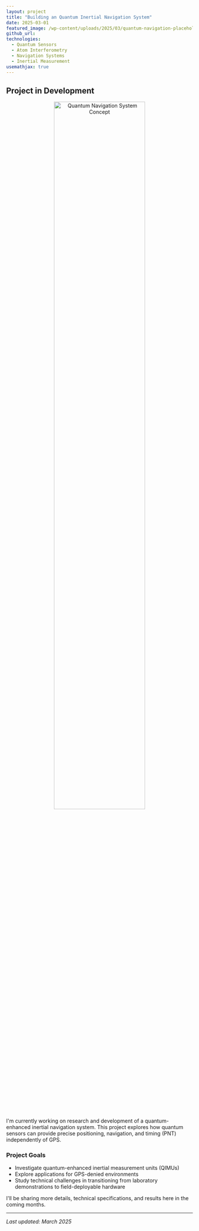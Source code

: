 ```yaml
---
layout: project
title: "Building an Quantum Inertial Navigation System"
date: 2025-03-01
featured_image: /wp-content/uploads/2025/03/quantum-navigation-placeholder.png
github_url: 
technologies:
  - Quantum Sensors
  - Atom Interferometry
  - Navigation Systems
  - Inertial Measurement
usemathjax: true
---
```


## Project in Development

<div style="text-align:center">
<img src="/wp-content/uploads/2025/03/quantum-navigation-concept.png" alt="Quantum Navigation System Concept" style="width: 70%; height: auto;">
</div>

I'm currently working on research and development of a quantum-enhanced inertial navigation system. This project explores how quantum sensors can provide precise positioning, navigation, and timing (PNT) independently of GPS.

### Project Goals

- Investigate quantum-enhanced inertial measurement units (QIMUs)
- Explore applications for GPS-denied environments
- Study technical challenges in transitioning from laboratory demonstrations to field-deployable hardware

I'll be sharing more details, technical specifications, and results here in the coming months.

---

*Last updated: March 2025*